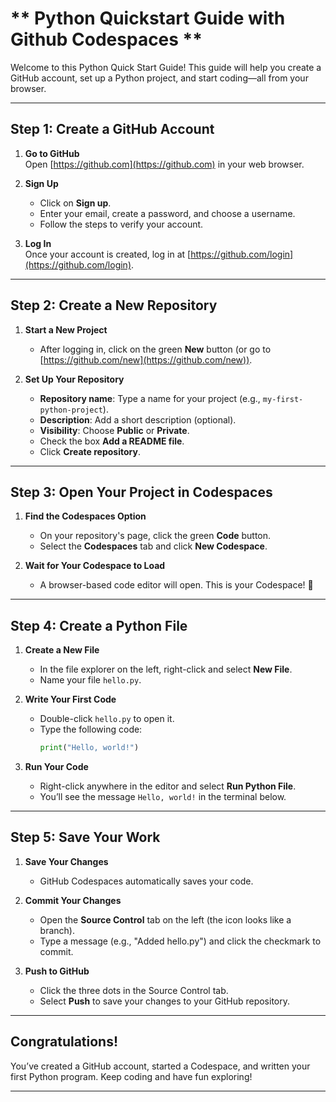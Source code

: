 # ** Python Quickstart Guide with Github Codespaces **

Welcome to this Python Quick Start Guide! This guide will help you create a GitHub account, set up a Python project, and start coding—all from your browser.

---

## **Step 1: Create a GitHub Account**

1. **Go to GitHub**  
   Open [https://github.com](https://github.com) in your web browser.

2. **Sign Up**  
   - Click on **Sign up**.
   - Enter your email, create a password, and choose a username.
   - Follow the steps to verify your account.

3. **Log In**  
   Once your account is created, log in at [https://github.com/login](https://github.com/login).

---

## **Step 2: Create a New Repository**

1. **Start a New Project**  
   - After logging in, click on the green **New** button (or go to [https://github.com/new](https://github.com/new)).
   
2. **Set Up Your Repository**  
   - **Repository name**: Type a name for your project (e.g., `my-first-python-project`).
   - **Description**: Add a short description (optional).
   - **Visibility**: Choose **Public** or **Private**.
   - Check the box **Add a README file**.
   - Click **Create repository**.

---

## **Step 3: Open Your Project in Codespaces**

1. **Find the Codespaces Option**  
   - On your repository's page, click the green **Code** button.
   - Select the **Codespaces** tab and click **New Codespace**.

2. **Wait for Your Codespace to Load**  
   - A browser-based code editor will open. This is your Codespace! 🎉

---

## **Step 4: Create a Python File**

1. **Create a New File**  
   - In the file explorer on the left, right-click and select **New File**.
   - Name your file `hello.py`.

2. **Write Your First Code**  
   - Double-click `hello.py` to open it.
   - Type the following code:
     ```python
     print("Hello, world!")
     ```

3. **Run Your Code**  
   - Right-click anywhere in the editor and select **Run Python File**.
   - You’ll see the message `Hello, world!` in the terminal below.

---

## **Step 5: Save Your Work**

1. **Save Your Changes**  
   - GitHub Codespaces automatically saves your code.

2. **Commit Your Changes**  
   - Open the **Source Control** tab on the left (the icon looks like a branch).
   - Type a message (e.g., "Added hello.py") and click the checkmark to commit.

3. **Push to GitHub**  
   - Click the three dots in the Source Control tab.
   - Select **Push** to save your changes to your GitHub repository.

---

## **Congratulations!**

You’ve created a GitHub account, started a Codespace, and written your first Python program. Keep coding and have fun exploring! 

---
